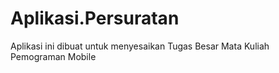# Aplikasi.Persuratan
Aplikasi ini dibuat untuk menyesaikan Tugas Besar Mata Kuliah Pemograman Mobile
